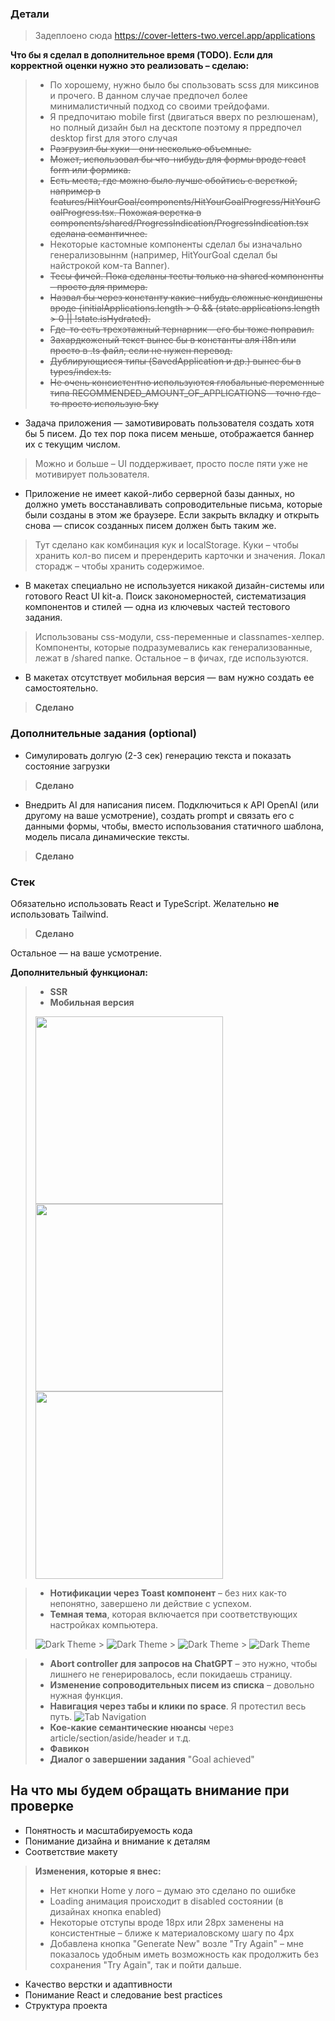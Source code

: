### Детали

> Задеплоено сюда https://cover-letters-two.vercel.app/applications

**Что бы я сделал в дополнительное время (TODO). Если для корректной оценки нужно это реализовать – сделаю:**

> - По хорошему, нужно было бы спользовать scss для миксинов и прочего. В данном случае предпочел более минималистичный подход со своими трейдофами.
> - Я предпочитаю mobile first (двигаться вверх по резлюшенам), но полный дизайн был на десктопе поэтому я прредпочел desktop first для этого случая
> - ~~Разгрузил бы хуки – они несколько объемные.~~
> - ~~Может, использовал бы что-нибудь для формы вроде react form или формика.~~
> - ~~Есть места, где можно было лучше обойтись с версткой, например в features/HitYourGoal/components/HitYourGoalProgress/HitYourGoalProgress.tsx. Похожая верстка в components/shared/ProgressIndication/ProgressIndication.tsx сделана семантичнее.~~
> - Некоторые кастомные компоненты сделал бы изначально генерализовыннм (например, HitYourGoal сделал бы найстрокой ком-та Banner).
> - ~~Тесы фичей. Пока сделаны тесты только на shared компоненты – просто для примера.~~
> - ~~Назвал бы через константу какие-нибудь сложные кондишены вроде {initialApplications.length > 0 && (state.applications.length > 0 || !state.isHydrated).~~
> - ~~Где-то есть трехэтажный тернарник – его бы тоже поправил.~~
> - ~~Захардкоженый текст вынес бы в константы аля i18n или просто в .ts файл, если не нужен перевод.~~
> - ~~Дублирующиеся типы (SavedApplication и др.) вынес бы в types/index.ts.~~
> - ~~Не очень консистентно используются глобальные переменные типа RECOMMENDED_AMOUNT_OF_APPLICATIONS – точно где-то просто использую 5ку~~

- Задача приложения — замотивировать пользователя создать хотя бы 5 писем. До тех пор пока писем меньше, отображается баннер их с текущим числом.

> Можно и больше – UI поддерживает, просто после пяти уже не мотивирует пользователя.

- Приложение не имеет какой-либо серверной базы данных, но должно уметь восстанавливать сопроводительные письма, которые были созданы в этом же браузере. Если закрыть вкладку и открыть снова — список созданных писем должен быть таким же.

> Тут сделано как комбинация кук и localStorage. Куки – чтобы хранить кол-во писем и пререндерить карточки и значения. Локал сторадж – чтобы хранить содержимое.

- В макетах специально не используется никакой дизайн-системы или готового React UI kit-а. Поиск закономерностей, систематизация компонентов и стилей — одна из ключевых частей тестового задания.

> Использованы css-модули, css-переменные и classnames-хелпер. Компоненты, которые подразумевались как генерализованные, лежат в /shared папке. Остальное – в фичах, где используются.

- В макетах отсутствует мобильная версия — вам нужно создать ее самостоятельно.

> **Сделано**

### Дополнительные задания (optional)

- Симулировать долгую (2-3 сек) генерацию текста и показать состояние загрузки

> **Сделано**

- Внедрить AI для написания писем. Подключиться к API OpenAI (или другому на ваше усмотрение), создать prompt и связать его с данными формы, чтобы, вместо использования статичного шаблона, модель писала динамические тексты.

> **Сделано**

### Стек

Обязательно использовать React и TypeScript. Желательно **не** использовать Tailwind.

> **Сделано**

Остальное — на ваше усмотрение.

**Дополнительный функционал:**

> - **SSR**
> - **Мобильная версия**
>
> <img src="public/readme-content/mobile-1.png" width="300" /> <img src="public/readme-content/mobile-2.png" width="300" /> <img src="public/readme-content/mobile-3.png" width="300" />

> - **Нотификации через Toast компонент** – без них как-то непонятно, завершено ли действие с успехом.
> - **Темная тема**, которая включается при соответствующих настройках компьютера.
>
> ![Dark Theme](public/readme-content/dark-1.png) > ![Dark Theme](public/readme-content/dark-2.png) > ![Dark Theme](public/readme-content/dark-3.png) > ![Dark Theme](public/readme-content/dark-4.png)

> - **Abort controller для запросов на ChatGPT** – это нужно, чтобы лишнего не генерировалось, если покидаешь страницу.
> - **Изменение сопроводительных писем из списка** – довольно нужная функция.
> - **Навигация через табы и клики по space**. Я протестил весь путь.
>   ![Tab Navigation](public/readme-content/tabs-nav.gif)
> - **Кое-какие семантические нюансы** через article/section/aside/header и т.д.
> - **Фавикон**
> - **Диалог о завершении задания** "Goal achieved"

## На что мы будем обращать внимание при проверке

- Понятность и масштабируемость кода
- Понимание дизайна и внимание к деталям
- Соответствие макету

> **Изменения, которые я внес:**
>
> - Нет кнопки Home у лого – думаю это сделано по ошибке
> - Loading анимация происходит в disabled состоянии (в дизайнах кнопка enabled)
> - Некоторые отступы вроде 18px или 28px заменены на консистентные – ближе к материаловскому шагу по 4px
> - Добавлена кнопка "Generate New" возле "Try Again" – мне показалось удобным иметь возможность как продолжить без сохранения "Try Again", так и пойти дальше.

- Качество верстки и адаптивности
- Понимание React и следование best practices
- Структура проекта
